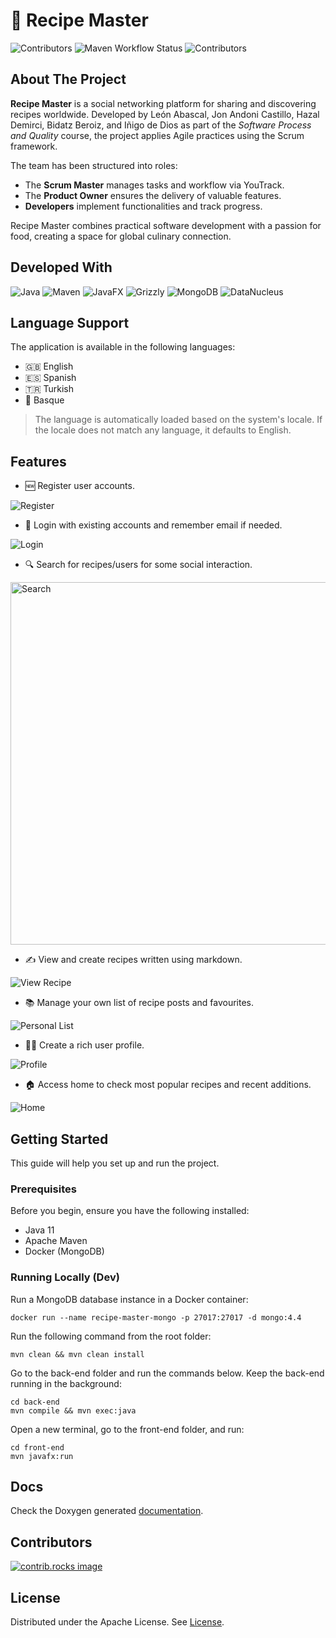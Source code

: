 # 🍲 Recipe Master
![Contributors](https://img.shields.io/github/contributors/Andowna9/Recipe-Master?style=for-the-badge)
![Maven Workflow Status](https://img.shields.io/github/actions/workflow/status/Andowna9/Recipe-Master/maven.yml?branch=main&style=for-the-badge)
![Contributors](https://img.shields.io/github/issues/Andowna9/Recipe-Master?style=for-the-badge)

## About The Project
**Recipe Master** is a social networking platform for sharing and discovering recipes worldwide. Developed by León Abascal, Jon Andoni Castillo, Hazal Demirci, Bidatz Beroiz, and Iñigo de Dios as part of the *Software Process and Quality* course, the project applies Agile practices using the Scrum framework.

The team has been structured into roles:
- The **Scrum Master** manages tasks and workflow via YouTrack.
- The **Product Owner** ensures the delivery of valuable features.
- **Developers** implement functionalities and track progress.

Recipe Master combines practical software development with a passion for food, creating a space for global culinary connection.

## Developed With
![Java](https://img.shields.io/badge/Java-orange?logo=OpenJDK)
![Maven](https://img.shields.io/badge/Build%20Tool-Maven-yellow?logo=apachemaven&logoColor=white)
![JavaFX](https://img.shields.io/badge/UI-JavaFX-blue?logo=java)
![Grizzly](https://img.shields.io/badge/Backend-Jersey%20Grizzly-white)
![MongoDB](https://img.shields.io/badge/Database-MongoDB-47A248?logo=mongodb&logoColor=white)
![DataNucleus](https://img.shields.io/badge/ORM-DataNucleus-pink)

## Language Support
The application is available in the following languages:

- 🇬🇧 English
- 🇪🇸 Spanish
- 🇹🇷 Turkish
- 🏴 Basque

> The language is automatically loaded based on the system's locale. If the locale does not match any language, it defaults to English.


## Features

- 🆕 Register user accounts.

![Register](img/register.PNG)

- 🔐 Login with existing accounts and remember email if needed.

![Login](img/login.PNG)

- 🔍 Search for recipes/users for some social interaction.

<img src="img/search.PNG" width="580px" alt="Search" />


- ✍️ View and create recipes written using markdown.

![View Recipe](img/view_recipe.PNG)

- 📚 Manage your own list of recipe posts and favourites.

![Personal List](img/personal_list.PNG)

- 🧑‍🍳 Create a rich user profile.

![Profile](img/profile.PNG)

- 🏠 Access home to check most popular recipes and recent additions.

![Home](img/home.PNG)

## Getting Started
This guide will help you set up and run the project.

### Prerequisites
Before you begin, ensure you have the following installed:
 - Java 11
 - Apache Maven
 - Docker (MongoDB)

### Running Locally (Dev)

Run a MongoDB database instance in a Docker container:
```shell
docker run --name recipe-master-mongo -p 27017:27017 -d mongo:4.4
```
Run the following command from the root folder:
```shell
mvn clean && mvn clean install
```

Go to the back-end folder and run the commands below. Keep the back-end running in the background:
```shell
cd back-end
mvn compile && mvn exec:java
```
Open a new terminal, go to the front-end folder, and run:

```shell
cd front-end
mvn javafx:run
```

## Docs
Check the Doxygen generated [documentation](https://andowna9.github.io/Recipe-Master/).

## Contributors
<a href="https://github.com/Andowna9/Recipe-Master/graphs/contributors">
  <img src="https://contrib.rocks/image?repo=Andowna9/Recipe-Master" alt="contrib.rocks image" />
</a>

## License
Distributed under the Apache License. See [License](LICENSE).

